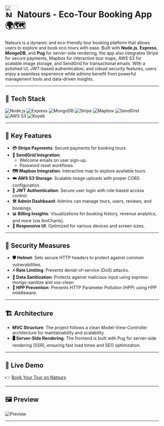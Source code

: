 # <img src="https://dahee-natours-project.s3.amazonaws.com/favicon.png" width="40" height="40" alt="Natours"/>Natours - Eco-Tour Booking App 🌍🗺️

Natours is a dynamic and eco-friendly tour booking platform that allows users to explore and book eco-tours with ease. Built with **Node.js**, **Express**, **MongoDB**, and **Pug** for server-side rendering, the app also integrates Stripe for secure payments, Mapbox for interactive tour maps, AWS S3 for scalable image storage, and SendGrid for transactional emails. With a polished UI, JWT-based authentication, and robust security features, users enjoy a seamless experience while admins benefit from powerful management tools and data-driven insights.

---

## 🚀 Tech Stack

![Node.js](https://img.shields.io/badge/Node.js-339933?style=for-the-badge&logo=node.js&logoColor=white) ![Express](https://img.shields.io/badge/Express-000000?style=for-the-badge&logo=express&logoColor=white) ![MongoDB](https://img.shields.io/badge/MongoDB-47A248?style=for-the-badge&logo=mongodb&logoColor=white)  ![Stripe](https://img.shields.io/badge/Stripe-008C51?style=for-the-badge&logo=stripe&logoColor=white)  ![Mapbox](https://img.shields.io/badge/Mapbox-0083FF?style=for-the-badge&logo=mapbox&logoColor=white)  ![SendGrid](https://img.shields.io/badge/SendGrid-00B0A1?style=for-the-badge&logo=sendgrid&logoColor=white)  ![AWS S3](https://img.shields.io/badge/AWS%20S3-569A31?style=for-the-badge&logo=amazonaws&logoColor=white)  ![Koyeb](https://img.shields.io/badge/Koyeb-1D72B8?style=for-the-badge&logo=koyeb&logoColor=white)

---

## 🌟 Key Features

- **💳 Stripe Payments**: Secure payments for booking tours.
- **📧 SendGrid Integration**: 
  - Welcome emails on user sign-up.
  - Password reset workflows.
- **🗺️ Mapbox Integration**: Interactive map to explore available tours.
- **☁️ AWS S3 Storage**: Scalable image uploads with proper CORS configuration.
- **🔐 JWT Authentication**: Secure user login with role-based access control.
- **🛠️ Admin Dashboard**: Admins can manage tours, users, reviews, and bookings.
- **📊 Billing Insights**: Visualizations for booking history, revenue analytics, and more (via AmCharts).
- **📱 Responsive UI**: Optimized for various devices and screen sizes.

---

## 🔐 Security Measures

- **🛡️ Helmet**: Sets secure HTTP headers to protect against common vulnerabilities.
- **⚡ Rate Limiting**: Prevents denial-of-service (DoS) attacks.
- **🧼 Data Sanitization**: Protects against malicious input using express-mongo-sanitize and xss-clean.
- **🚫 HPP Prevention**: Prevents HTTP Parameter Pollution (HPP) using HPP middleware.

---

## 🏗️ Architecture

- **MVC Structure**: The project follows a clean Model-View-Controller architecture for maintainability and scalability.
- **🖥️ Server-Side Rendering**: The frontend is built with Pug for server-side rendering (SSR), ensuring fast load times and SEO optimization.

---

## 🚀 Live Demo

👉 [Book Your Tour on Natours](https://helpful-prawn-natours-dh-777b7d7d.koyeb.app/)

---

## 🖼 Preview

![Preview](./Natours-gif.gif)

---